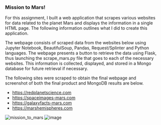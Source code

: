### Mission to Mars!

For this assignment, I built a web application that scrapes various websites for data related to the planet Mars and displays the information in a single HTML page. The following information outlines what I did to create this application.

The webpage consists of scraped data from the websites below using Jupyter Notebook, BeautifulSoup, Pandas, Request/Splinter and Python languages. The webpage presents a button to retrieve the data using Flask, thus launching the scrape_mars.py file that goes to each of the necessary websites. This information is collected, displayed, and stored in a Mongo database for future retrieval if necessary.

The following sites were scraped to obtain the final webpage and screenshot of both the final product and MongoDB results are below.
* https://redplanetscience.com
* https://spaceimages-mars.com
* https://galaxyfacts-mars.com
* https://marshemispheres.com

![mission_to_mars](https://user-images.githubusercontent.com/104914008/189185286-2f33af97-3f52-428c-a00f-5f404cc4c7a3.jpeg)
![image](https://user-images.githubusercontent.com/104914008/189186877-d2748dbd-ba90-4f84-bb31-cb7d7983e70b.png)


